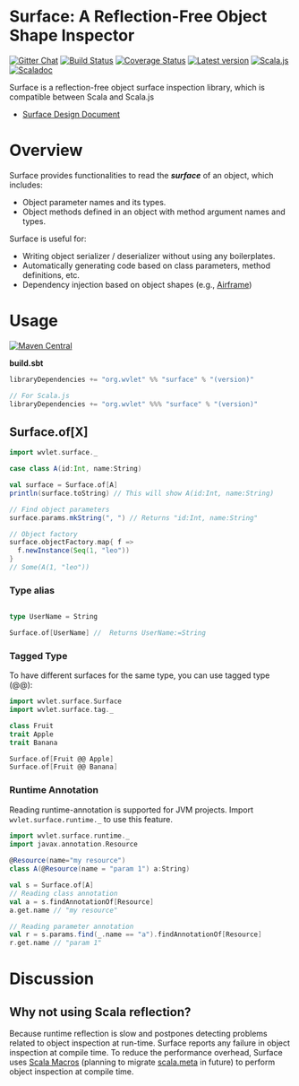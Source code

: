 Surface: A Reflection-Free Object Shape Inspector
===
[![Gitter Chat][gitter-badge]][gitter-link] [![Build Status](https://travis-ci.org/wvlet/surface.svg?branch=master)](https://travis-ci.org/wvlet/surface) [![Coverage Status][coverall-badge-svg]][coverall-link] [![Latest version](https://index.scala-lang.org/wvlet/surface/surface/latest.svg?color=orange)](https://index.scala-lang.org/wvlet/surface) [![Scala.js](https://www.scala-js.org/assets/badges/scalajs-0.6.14.svg)](https://www.scala-js.org)
[![Scaladoc](http://javadoc-badge.appspot.com/org.wvlet/surface_2.12.svg?label=scaladoc)](http://javadoc-badge.appspot.com/org.wvlet/surface_2.12)

[gitter-badge]: https://badges.gitter.im/Join%20Chat.svg
[gitter-link]: https://gitter.im/wvlet/wvlet?utm_source=badge&utm_medium=badge&utm_campaign=pr-badge&utm_content=badge
[coverall-badge-svg]: https://coveralls.io/repos/github/wvlet/surface/badge.svg?branch=master
[coverall-link]: https://coveralls.io/github/wvlet/surface?branch=master

Surface is a reflection-free object surface inspection library, which is compatible between Scala and Scala.js 

- [Surface Design Document](https://docs.google.com/document/d/1U71rM6KmTaMWRdbA1MNL8MkMPi5ik4AIQyC7Er675-o/edit)

# Overview

Surface provides functionalities to read the ***surface*** of an object, which includes:
- Object parameter names and its types. 
- Object methods defined in an object with method argument names and types.

Surface is useful for:
- Writing object serializer / deserializer without using any boilerplates.
- Automatically generating code based on class parameters, method definitions, etc. 
- Dependency injection based on object shapes (e.g., [Airframe](https://github.com/wvlet/airframe))

# Usage
[![Maven Central](https://maven-badges.herokuapp.com/maven-central/org.wvlet/surface_2.12/badge.svg)](http://central.maven.org/maven2/org/wvlet/surface_2.12/)

**build.sbt**
```scala
libraryDependencies += "org.wvlet" %% "surface" % "(version)"

// For Scala.js
libraryDependencies += "org.wvlet" %%% "surface" % "(version)"
```

## Surface.of[X]

```scala
import wvlet.surface._

case class A(id:Int, name:String)

val surface = Surface.of[A]
println(surface.toString) // This will show A(id:Int, name:String)

// Find object parameters
surface.params.mkString(", ") // Returns "id:Int, name:String"

// Object factory
surface.objectFactory.map{ f =>
  f.newInstance(Seq(1, "leo"))
}
// Some(A(1, "leo"))

```

### Type alias

```scala

type UserName = String

Surface.of[UserName] //  Returns UserName:=String

```

### Tagged Type

To have different surfaces for the same type, you can use tagged type (@@):

```scala
import wvlet.surface.Surface
import wvlet.surface.tag._

class Fruit
trait Apple
trait Banana

Surface.of[Fruit @@ Apple]
Surface.of[Fruit @@ Banana]
```

### Runtime Annotation

Reading runtime-annotation is supported for JVM projects. Import `wvlet.surface.runtime._` to use this feature.

```scala
import wvlet.surface.runtime._
import javax.annotation.Resource
 
@Resource(name="my resource")
class A(@Resource(name = "param 1") a:String)  

val s = Surface.of[A]
// Reading class annotation
val a = s.findAnnotationOf[Resource]
a.get.name // "my resource" 

// Reading parameter annotation
val r = s.params.find(_.name == "a").findAnnotationOf[Resource]
r.get.name // "param 1"

```

# Discussion

## Why not using Scala reflection?
Because runtime reflection is slow and postpones detecting problems related to object inspection at run-time. Surface reports any failure in object inspection at compile time. To reduce the performance overhead, Surface uses [Scala Macros](http://docs.scala-lang.org/overviews/macros/overview.html) (planning to migrate [scala.meta](http://scalameta.org/) in future) to perform object inspection at compile time. 

